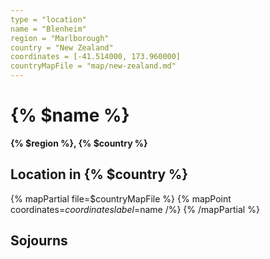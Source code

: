 ```yaml
---
type = "location"
name = "Blenheim"
region = "Marlborough"
country = "New Zealand"
coordinates = [-41.514000, 173.960000]
countryMapFile = "map/new-zealand.md"
---
```


# {% $name %}

**{% $region %}, {% $country %}**

## Location in {% $country %}

{% mapPartial file=$countryMapFile %}
  {% mapPoint coordinates=$coordinates label=$name /%}
{% /mapPartial %}

## Sojourns
